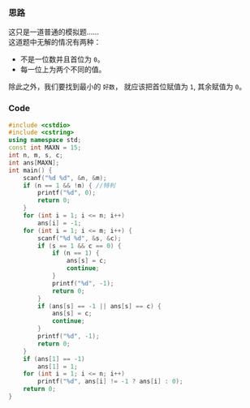### 思路
这只是一道普通的模拟题……  
这道题中无解的情况有两种：
+ 不是一位数并且首位为 `0`。
+ 每一位上为两个不同的值。

除此之外，我们要找到最小的 `好数`， 就应该把首位赋值为 `1`, 其余赋值为 `0`。
### Code
```cpp
#include <cstdio>
#include <cstring>
using namespace std;
const int MAXN = 15;
int n, m, s, c;
int ans[MAXN];
int main() {
	scanf("%d %d", &n, &m);
	if (n == 1 && !m) { //特判
		printf("%d", 0);
		return 0;
	}
	for (int i = 1; i <= n; i++)
		ans[i] = -1;
	for (int i = 1; i <= m; i++) {
		scanf("%d %d", &s, &c);
		if (s == 1 && c == 0) {
			if (n == 1) {
				ans[s] = c;
				continue;
			}
			printf("%d", -1);
			return 0;
		}
		if (ans[s] == -1 || ans[s] == c) {
			ans[s] = c;
			continue;
		}
		printf("%d", -1);
		return 0;
	}
	if (ans[1] == -1)
		ans[1] = 1;
	for (int i = 1; i <= n; i++)
		printf("%d", ans[i] != -1 ? ans[i] : 0);
	return 0;
}
```